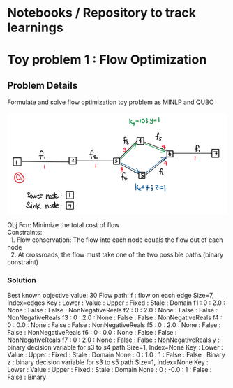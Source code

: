 # Notebooks / Repository to track learnings

# Toy problem 1 : Flow Optimization
## Problem Details
Formulate and solve flow optimization toy problem as MINLP and QUBO <br><br>
<img src=toy1.png>

Obj Fcn: Minimize the total cost of flow <br> 
Constraints: <br>
&nbsp; 1. Flow conservation: The flow into each node equals the flow out of each node <br>
&nbsp; 2. At crossroads, the flow must take one of the two possible paths (binary constraint) <br>

### Solution
Best known objective value: 30 
Flow path: 
        f : flow on each edge
            Size=7, Index=edges
            Key : Lower : Value : Upper : Fixed : Stale : Domain
             f1 :     0 :   2.0 :  None : False : False : NonNegativeReals
             f2 :     0 :   2.0 :  None : False : False : NonNegativeReals
             f3 :     0 :   2.0 :  None : False : False : NonNegativeReals
             f4 :     0 :   0.0 :  None : False : False : NonNegativeReals
             f5 :     0 :   2.0 :  None : False : False : NonNegativeReals
             f6 :     0 :   0.0 :  None : False : False : NonNegativeReals
             f7 :     0 :   2.0 :  None : False : False : NonNegativeReals
        y : binary decision variable for s3 to s4 path
            Size=1, Index=None
            Key  : Lower : Value : Upper : Fixed : Stale : Domain
            None :     0 :   1.0 :     1 : False : False : Binary
        z : binary decision variable for s3 to s5 path
            Size=1, Index=None
            Key  : Lower : Value : Upper : Fixed : Stale : Domain
            None :     0 :  -0.0 :     1 : False : False : Binary


